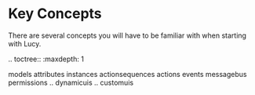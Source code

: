 


# Key Concepts
There are several concepts you will have to be familiar with when starting with Lucy.

.. toctree::
   :maxdepth: 1

   models
   attributes
   instances
   actionsequences
   actions
   events
   messagebus
   permissions
..   dynamicuis
..   customuis